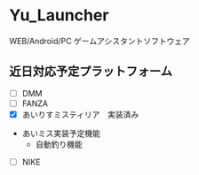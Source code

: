 # Yu_Launcher
WEB/Android/PC ゲームアシスタントソフトウェア

## 近日対応予定プラットフォーム
- [ ] DMM
- [ ] FANZA
- [x] あいりすミスティリア　実装済み
- あいミス実装予定機能
    - 自動釣り機能
- [ ] NIKE
